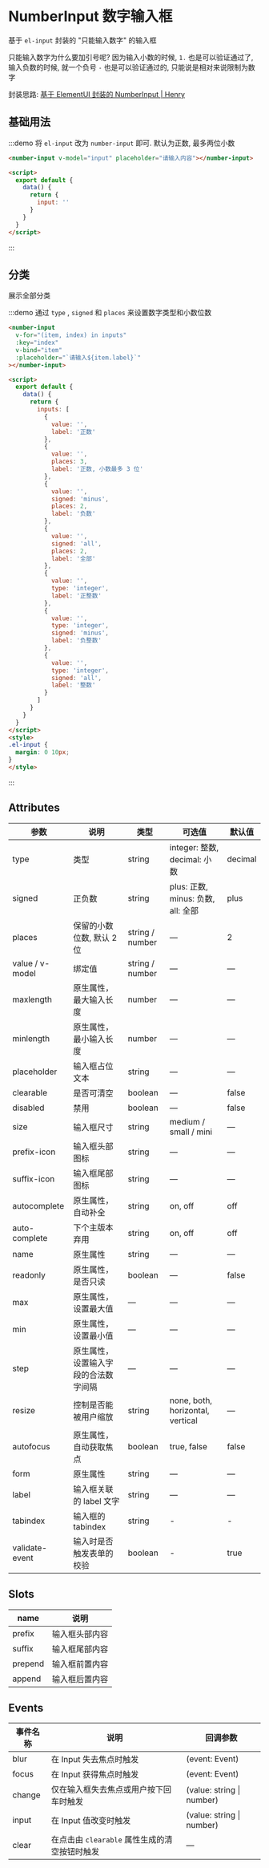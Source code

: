 # NumberInput 数字输入框

基于 `el-input` 封装的 "只能输入数字" 的输入框

只能输入数字为什么要加引号呢? 因为输入小数的时候, `1.` 也是可以验证通过了, 输入负数的时候, 就一个负号 `-` 也是可以验证通过的, 只能说是相对来说限制为数字

封装思路: [基于 ElementUI 封装的 NumberInput | Henry](https://tsz.now.sh/2020/05/10/based-on-element-ui-encapsulation-number-input/)

## 基础用法

:::demo 将 `el-input` 改为 `number-input` 即可. 默认为正数, 最多两位小数

```html
<number-input v-model="input" placeholder="请输入内容"></number-input>

<script>
  export default {
    data() {
      return {
        input: ''
      }
    }
  }
</script>
```

:::

## 分类

展示全部分类

:::demo 通过 `type` , `signed` 和 `places` 来设置数字类型和小数位数

```html
<number-input
  v-for="(item, index) in inputs"
  :key="index"
  v-bind="item"
  :placeholder="`请输入${item.label}`"
></number-input>

<script>
  export default {
    data() {
      return {
        inputs: [
          {
            value: '',
            label: '正数'
          },
          {
            value: '',
            places: 3,
            label: '正数, 小数最多 3 位'
          },
          {
            value: '',
            signed: 'minus',
            places: 2,
            label: '负数'
          },
          {
            value: '',
            signed: 'all',
            places: 2,
            label: '全部'
          },
          {
            value: '',
            type: 'integer',
            label: '正整数'
          },
          {
            value: '',
            type: 'integer',
            signed: 'minus',
            label: '负整数'
          },
          {
            value: '',
            type: 'integer',
            signed: 'all',
            label: '整数'
          }
        ]
      }
    }
  }
</script>
<style>
.el-input {
  margin: 0 10px;
}
</style>
```

:::

## Attributes

| 参数            | 说明                                 | 类型            | 可选值                             | 默认值  |
| --------------- | ------------------------------------ | --------------- | ---------------------------------- | ------- |
| type            | 类型                                 | string          | integer: 整数, decimal: 小数       | decimal |
| signed          | 正负数                               | string          | plus: 正数, minus: 负数, all: 全部 | plus    |
| places          | 保留的小数位数, 默认 2 位            | string / number | —                                  | 2       |
| value / v-model | 绑定值                               | string / number | —                                  | —       |
| maxlength       | 原生属性，最大输入长度               | number          | —                                  | —       |
| minlength       | 原生属性，最小输入长度               | number          | —                                  | —       |
| placeholder     | 输入框占位文本                       | string          | —                                  | —       |
| clearable       | 是否可清空                           | boolean         | —                                  | false   |
| disabled        | 禁用                                 | boolean         | —                                  | false   |
| size            | 输入框尺寸                           | string          | medium / small / mini              | —       |
| prefix-icon     | 输入框头部图标                       | string          | —                                  | —       |
| suffix-icon     | 输入框尾部图标                       | string          | —                                  | —       |
| autocomplete    | 原生属性，自动补全                   | string          | on, off                            | off     |
| auto-complete   | 下个主版本弃用                       | string          | on, off                            | off     |
| name            | 原生属性                             | string          | —                                  | —       |
| readonly        | 原生属性，是否只读                   | boolean         | —                                  | false   |
| max             | 原生属性，设置最大值                 | —               | —                                  | —       |
| min             | 原生属性，设置最小值                 | —               | —                                  | —       |
| step            | 原生属性，设置输入字段的合法数字间隔 | —               | —                                  | —       |
| resize          | 控制是否能被用户缩放                 | string          | none, both, horizontal, vertical   | —       |
| autofocus       | 原生属性，自动获取焦点               | boolean         | true, false                        | false   |
| form            | 原生属性                             | string          | —                                  | —       |
| label           | 输入框关联的 label 文字              | string          | —                                  | —       |
| tabindex        | 输入框的 tabindex                    | string          | -                                  | -       |
| validate-event  | 输入时是否触发表单的校验             | boolean         | -                                  | true    |

## Slots

| name    | 说明           |
| ------- | -------------- |
| prefix  | 输入框头部内容 |
| suffix  | 输入框尾部内容 |
| prepend | 输入框前置内容 |
| append  | 输入框后置内容 |

## Events

| 事件名称 | 说明                                          | 回调参数                  |
| -------- | --------------------------------------------- | ------------------------- |
| blur     | 在 Input 失去焦点时触发                       | (event: Event)            |
| focus    | 在 Input 获得焦点时触发                       | (event: Event)            |
| change   | 仅在输入框失去焦点或用户按下回车时触发        | (value: string \| number) |
| input    | 在 Input 值改变时触发                         | (value: string \| number) |
| clear    | 在点击由 `clearable` 属性生成的清空按钮时触发 | —                         |
